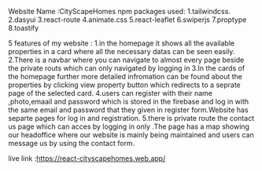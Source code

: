 Website Name :CityScapeHomes
npm packages used:
1.tailwindcss.   
2.dasyui
3.react-route
4.animate.css
5.react-leaflet
6.swiperjs
7.proptype 
8.toastify

5 features of my website :
1.in the homepage it shows all the available properties in a card where all the necessary datas can be seen easily.
2.There is a navbar where you can navigate to almost every page beside the private routs which can only navigated by logging in
3.In the cards of the homepage further more detailed infromation can  be found about the properties by clicking view property button which redirects to a seprate page of the selected card.
4.users can register with their name ,photo,emaail and password which is stored in the firebase and log in with the same email and password that they given in register form.Website has separte pages for log in and registration.
5.there is private route the contact us page which can acces by logging in only .The page has a map showing our headoffice where our website is mainly being maintained and users can message us by using the contact form.

live link :https://react-cityscapehomes.web.app/
